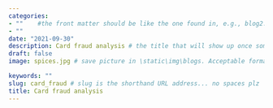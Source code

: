 ```yaml
---
categories:  
- ""    #the front matter should be like the one found in, e.g., blog2.md. It cannot be like the normal Rmd we used
- ""
date: "2021-09-30"
description: Card fraud analysis # the title that will show up once someone gets to this page
draft: false
image: spices.jpg # save picture in \static\img\blogs. Acceptable formats= jpg, jpeg, or png . Your iPhone pics wont work

keywords: ""
slug: card_fraud # slug is the shorthand URL address... no spaces plz
title: Card fraud analysis
---
```

